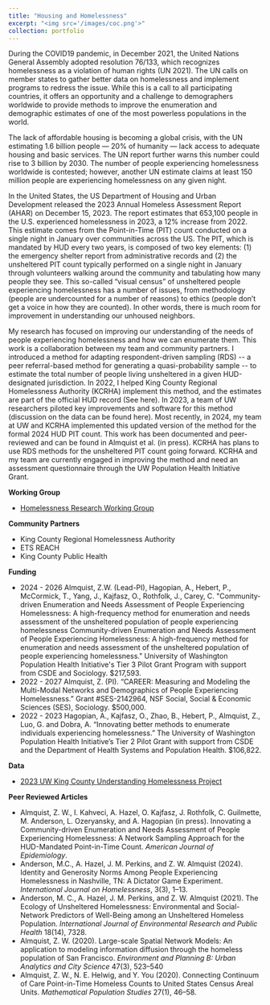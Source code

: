 ```yaml
---
title: "Housing and Homelessness"
excerpt: "<img src='/images/coc.png'>"
collection: portfolio
---
```


During the COVID19 pandemic, in December 2021, the United Nations General Assembly adopted resolution 76/133, which recognizes homelessness as a violation of human rights (UN 2021). The UN calls on member states to gather better data on homelessness and implement programs to redress the issue. While this is a call to all participating countries, it offers an opportunity and a challenge to demographers worldwide to provide methods to improve the enumeration and demographic estimates of one of the most powerless populations in the world.

The lack of affordable housing is becoming a global crisis, with the UN estimating 1.6 billion people — 20% of humanity — lack access to adequate housing and basic services. The UN report further warns this number could rise to 3 billion by 2030. The number of people experiencing homelessness worldwide is contested; however, another UN estimate claims at least 150 million people are experiencing homelessness on any given night. 

In the United States, the US Department of Housing and Urban Development released the 2023 Annual Homeless Assessment Report (AHAR) on December 15, 2023. The report estimates that 653,100 people in the U.S. experienced homelessness in 2023, a 12% increase from 2022. This estimate comes from the Point-in-Time (PIT) count conducted on a single night in January over communities across the US. The PIT, which is mandated by HUD every two years, is composed of two key elements: (1) the emergency shelter report from administrative records and (2) the unsheltered PIT count typically performed on a single night in January through volunteers walking around the community and tabulating how many people they see. This so-called “visual census” of unsheltered people experiencing homelessness has a number of issues, from methodology (people are undercounted for a number of reasons) to ethics (people don’t get a voice in how they are counted). In other words, there is much room for improvement in understanding our unhoused neighbors.

My research has focused on improving our understanding of the needs of people experiencing homelessness and how we can enumerate them. This work is a collaboration between my team and community partners. I introduced a method for adapting respondent-driven sampling (RDS) -- a peer referral-based method for generating a quasi-probability sample -- to estimate the total number of people living unsheltered in a given HUD-designated jurisdiction. In 2022, I helped King County Regional Homelessness Authority (KCRHA) implement this method, and the estimates are part of the official HUD record (See here). In 2023, a team of UW researchers piloted key improvements and software for this method (discussion on the data can be found here). Most recently, in 2024, my team at UW and KCRHA implemented this updated version of the method for the formal 2024 HUD PIT count. This work has been documented and peer-reviewed and can be found in Almquist et al. (in press). KCRHA has plans to use RDS methods for the unsheltered PIT count going forward. KCRHA and my team are currently engaged in improving the method and need an assessment questionnaire through the UW Population Health Initiative Grant. 

<b>Working Group</b>

* [Homelessness Research Working Group](https://ssdalab.github.io/kcpehworkinggroup/)

<b>Community Partners</b>

* King County Regional Homelessness Authority
* ETS REACH
* King County Public Health

<b>Funding</b>

* 2024 - 2026 Almquist, Z.W. (Lead-PI), Hagopian, A., Hebert, P., McCormick, T., Yang, J., Kajfasz, O., Rothfolk, J., Carey, C. "Community-driven Enumeration and Needs Assessment of People Experiencing Homelessness: A high-frequency method for enumeration and needs assessment of the unsheltered population of people experiencing homelessness Community-driven Enumeration and Needs Assessment of People Experiencing Homelessness: A high-frequency method for enumeration and needs assessment of the unsheltered population of people experiencing homelessness." University of Washington Population Health Initiative's Tier 3 Pilot Grant Program with support from CSDE and Sociology. $217,593.
* 2022 - 2027 Almquist, Z. (PI). “CAREER: Measuring and Modeling the Multi-Modal Networks and Demographics of People Experiencing Homelessness.” Grant #SES-2142964, NSF Social, Social & Economic Sciences (SES), Sociology. $500,000.
* 2022 - 2023 Hagopian, A., Kajfasz, O., Zhao, B., Hebert, P., Almquist, Z., Luo, G. and Dobra, A. “Innovating better methods to enumerate individuals experiencing homelessness.” The University of Washington Population Health Initiative’s Tier 2 Pilot Grant with support from CSDE and the Department of Health Systems and Population Health. $106,822.


<b>Data</b>

* <a href="https://uwescience.github.io/DSSG2024_understanding_homelessness/">2023 UW King County Understanding Homelessness Project</a>

<b>Peer Reviewed Articles</b>

* Almquist, Z. W., I. Kahveci, A. Hazel, O. Kajfasz, J. Rothfolk, C. Guilmette, M. Anderson, L. Ozeryansky, and A. Hagopian (in press). Innovating a Community-driven Enumeration and Needs Assessment of People Experiencing Homelessness: A Network Sampling Approach for the HUD-Mandated Point-in-Time Count. <i>American Journal of Epidemiology</i>.
* Anderson, M.C., A. Hazel, J. M. Perkins, and Z. W. Almquist (2024). Identity and Generosity Norms Among People Experiencing Homelessness in Nashville, TN: A Dictator Game Experiment. <i>International Journal on Homelessness</i>, 3(3), 1–13.
* Anderson, M. C., A. Hazel, J. M. Perkins, and Z. W. Almquist (2021). The Ecology of Unsheltered Homelessness: Environmental and Social-Network Predictors of Well-Being among an Unsheltered Homeless Population. <i>International Journal of Environmental Research and Public Health</i> 18(14), 7328.
* Almquist, Z. W. (2020). Large-scale Spatial Network Models: An application to modeling information diffusion through the homeless population of San Francisco. <i>Environment and Planning B: Urban Analytics and City
Science</i> 47(3), 523–540
* Almquist, Z. W., N. E. Helwig, and Y. You (2020). Connecting Continuum of Care Point-in-Time Homeless Counts to United States Census Areal Units. <i>Mathematical Population Studies</i> 27(1), 46–58.

